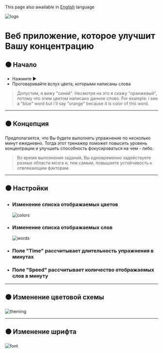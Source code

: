 This page also awailable in [English](#) language 

![logo](https://i.ibb.co/fXbyXrH/image.png)

# Веб приложение, которое улучшит Вашу концентрацию

## ⚫ Начало

* Нажмите ▶
* Проговаривайте вслух цвета, которыми написаны слова


> Допустим, я вижу "синий". Несмотря на это я скажу "оранжевый", потому что этим цветом написано данное слово.
> For example: i see a "blue" word but i'll say "orange" because it is color of this word.  

----------------


## ⚫ Концепция

Предполагается, что Вы будете выполнять упражнение по несколько минут ежедневно.
Тогда этот тренажер поможет повысить уровень концентрации и улучшить способность фокусироваться на чем - либо.


> Во время выполнения задания, Вы одновременно задействуете разные области мозга и, тем самым, повышаете устойчивость к отвлекающим факторам.

--------------------


## ⚫ Настройки

* ### Изменение списка отображаемых цветов
  ![colors](https://i.ibb.co/D9DgqT6/colors.png)
  
* ### Изменение списка отображаемых слов
  ![words](https://i.ibb.co/rFM9m3W/words.png)

* ### Поле "Time" рассчитывает длительность упражнения в минутах
* ### Поле "Speed" рассчитывает количество отображаемых слов в минуту
  
---------------

  
## ⚫ Изменение цветовой схемы
  
![theming](https://i.ibb.co/D8gLBJq/Rec202255.gif)  
  
--------------------
  
## ⚫ Изменение шрифта
  
![font](https://i.ibb.co/2Y1RkfR/Rec201533.gif)
  